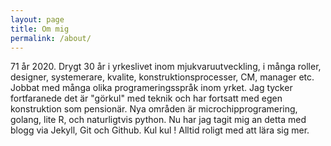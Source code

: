 ```yaml
---
layout: page
title: Om mig
permalink: /about/
---
```

71 år 2020. Drygt 30 år i yrkeslivet inom mjukvaruutveckling, i många roller, designer, systemerare, kvalite, konstruktionsprocesser, CM,  manager etc. Jobbat med många olika programeringsspråk inom yrket. Jag tycker fortfaranede det är "görkul" med teknik och har fortsatt med egen konstruktion som pensionär. Nya områden är microchipprogramering, golang, lite R, och naturligtvis python. Nu har jag tagit mig an detta med blogg via Jekyll, Git och Github. Kul kul ! Alltid roligt med att lära sig mer.


